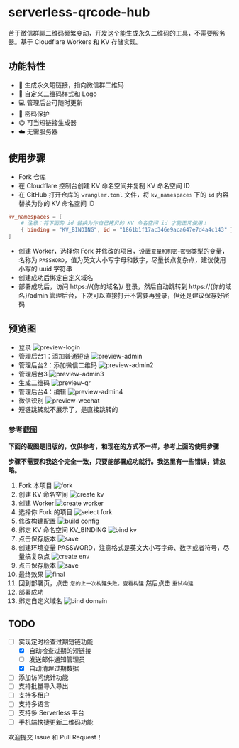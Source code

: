 # serverless-qrcode-hub

苦于微信群聊二维码频繁变动，开发这个能生成永久二维码的工具，不需要服务器。基于 Cloudflare Workers 和 KV 存储实现。

## 功能特性

- 🔗 生成永久短链接，指向微信群二维码
- 🎨 自定义二维码样式和 Logo
- 💻 管理后台可随时更新
- 🔐 密码保护
- 😋 可当短链接生成器
- ☁️ 无需服务器

## 使用步骤

- Fork 仓库
- 在 Cloudflare 控制台创建 KV 命名空间并复制 KV 命名空间 ID
- 在 GitHub 打开仓库的 `wrangler.toml` 文件，将 `kv_namespaces` 下的 `id` 内容替换为你的 KV 命名空间 ID

```toml
kv_namespaces = [
    # 注意：将下面的 id 替换为你自己拷贝的 KV 命名空间 id 才能正常使用！
    { binding = "KV_BINDING", id = "1861b1f17ac346e9aca647e7d4a4c143" },
]
```

- 创建 Worker，选择你 Fork 并修改的项目，设置`变量和机密`-`密钥`类型的变量，名称为 `PASSWORD`，值为英文大小写字母和数字，尽量长点复杂点，建议使用小写的 uuid 字符串
- 创建成功后绑定自定义域名
- 部署成功后，访问 https://{你的域名}/ 登录，然后自动跳转到 https://{你的域名}/admin 管理后台，下次可以直接打开不需要再登录，但还是建议保存好密码

## 预览图

- 登录
  ![preview-login](./images/preview-login.png)
- 管理后台1：添加普通短链
  ![preview-admin](./images/preview-admin.png)
- 管理后台2：添加微信二维码
  ![preview-admin2](./images/preview-admin2.png)
- 管理后台3
  ![preview-admin3](./images/preview-admin3.png)
- 生成二维码
  ![preview-qr](./images/preview-qr.png)
- 管理后台4：编辑
  ![preview-admin4](./images/preview-admin4.png)
- 微信识别
  ![preview-wechat](./images/preview-wechat.jpg)
- 短链跳转就不展示了，是直接跳转的

### 参考截图

**下面的截图是旧版的，仅供参考，和现在的方式不一样，参考上面的使用步骤**

**步骤不需要和我这个完全一致，只要能部署成功就行。我这里有一些错误，请忽略。**

1. Fork 本项目
   ![fork](./images/fork.png)
2. 创建 KV 命名空间
   ![create kv](./images/create-kv.png)
3. 创建 Worker
   ![create worker](./images/create-worker.png)
4. 选择你 Fork 的项目
   ![select fork](./images/create-worker2.png)
5. 修改构建配置
   ![build config](./images/create-worker3.png)
6. 绑定 KV 命名空间 KV_BINDING
   ![bind kv](./images/bind-kv.png)
7. 点击保存版本
   ![save](./images/save.png)
8. 创建环境变量 PASSWORD，注意格式是英文大小写字母、数字或者符号，尽量搞复杂点
   ![create env](./images/create-env.png)
9. 点击保存版本
   ![save](./images/save.png)
10. 最终效果
    ![final](./images/final.png)
11. 回到部署页，点击 `您的上一次构建失败。查看构建` 然后点击 `重试构建`
12. 部署成功
13. 绑定自定义域名
    ![bind domain](./images/domain.png)

## TODO

- [ ] 实现定时检查过期短链功能
  - [x] 自动检查过期的短链接
  - [ ] 发送邮件通知管理员
  - [x] 自动清理过期数据
- [ ] 添加访问统计功能
- [ ] 支持批量导入导出
- [ ] 支持多租户
- [ ] 支持多语言
- [ ] 支持多 Serverless 平台
- [ ] 手机端快捷更新二维码功能

欢迎提交 Issue 和 Pull Request！
